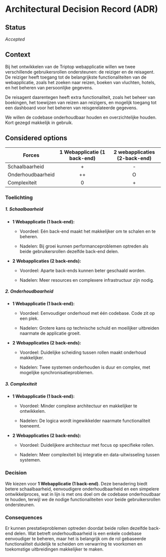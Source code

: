 # Architectural Decision Record (ADR)

## Status

_Accepted_
## Context

Bij het ontwikkelen van de Triptop webapplicatie willen we twee verschillende gebruikersrollen ondersteunen: de reiziger en de reisagent. De reiziger heeft toegang tot de belangrijkste functionaliteiten van de webapplicatie, zoals het zoeken naar reizen, boeken van vluchten, hotels, en het beheren van persoonlijke gegevens.

De reisagent daarentegen heeft extra functionaliteit, zoals het beheer van boekingen, het toewijzen van reizen aan reizigers, en mogelijk toegang tot een dashboard voor het beheren van reisgerelateerde gegevens.

We willen de codebase onderhoudbaar houden en overzichtelijke houden. Kort gezegd makkelijk in gebruik.

## Considered options

| **Forces**        | 1 Webapplicatie (1 back-end) | 2 webapplicaties (2-back-end) |
| ----------------- |:----------------------------:|:-----------------------------:|
| Schaalbaarheid    |              +               |               -               |
| Onderhoudbaarheid |              ++              |               O               |
| Complexiteit      |              0               |               +               |
### Toelichting
##### 1. **Schaalbaarheid**

- **1 Webapplicatie (1 back-end):**

    - Voordeel: Eén back-end maakt het makkelijker om te schalen en te beheren.

    - Nadelen: Bij groei kunnen performanceproblemen optreden als beide gebruikersrollen dezelfde back-end delen.

- **2 Webapplicaties (2 back-ends):**

    - Voordeel: Aparte back-ends kunnen beter geschaald worden.

    - Nadelen: Meer resources en complexere infrastructuur zijn nodig.

##### 2. **Onderhoudbaarheid**

- **1 Webapplicatie (1 back-end):**

    - Voordeel: Eenvoudiger onderhoud met één codebase. Code zit op een plek.

    - Nadelen: Grotere kans op technische schuld en moeilijker uitbreiden naarmate de applicatie groeit.

- **2 Webapplicaties (2 back-ends):**

    - Voordeel: Duidelijke scheiding tussen rollen maakt onderhoud makkelijker.

    - Nadelen: Twee systemen onderhouden is duur en complex, met mogelijke synchronisatieproblemen.

##### 3. **Complexiteit**

- **1 Webapplicatie (1 back-end):**

    - Voordeel: Minder complexe architectuur en makkelijker te ontwikkelen.

    - Nadelen: De logica wordt ingewikkelder naarmate functionaliteit toeneemt.

- **2 Webapplicaties (2 back-ends):**

    - Voordeel: Duidelijkere architectuur met focus op specifieke rollen.

    - Nadelen: Meer complexiteit bij integratie en data-uitwisseling tussen systemen.




### Decision

We kiezen voor **1 Webapplicatie (1 back-end)**. Deze benadering biedt betere schaalbaarheid, eenvoudigere onderhoudbaarheid en een simpelere ontwikkelproces, wat in lijn is met ons doel om de codebase onderhoudbaar te houden, terwijl we de nodige functionaliteiten voor beide gebruikersrollen ondersteunen.
### Consequences

Er kunnen prestatieproblemen optreden doordat beide rollen dezelfde back-end delen. Wat betreft onderhoudbaarheid is een enkele codebase eenvoudiger te beheren, maar het is belangrijk om de rol gebaseerde functionaliteit duidelijk te scheiden om verwarring te voorkomen en toekomstige uitbreidingen makkelijker te maken. 
